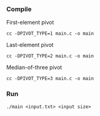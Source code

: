 ### Compile

First-element pivot

    cc -DPIVOT_TYPE=1 main.c -o main

Last-element pivot

    cc -DPIVOT_TYPE=2 main.c -o main

Median-of-three pivot

    cc -DPIVOT_TYPE=3 main.c -o main

### Run

    ./main <input.txt> <input size>
